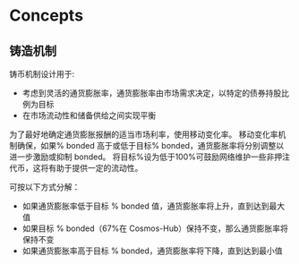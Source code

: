 <!--
order: 0
-->

# Concepts

## 铸造机制

铸币机制设计用于:
 - 考虑到灵活的通货膨胀率，通货膨胀率由市场需求决定，以特定的债券持股比例为目标
 - 在市场流动性和储备供给之间实现平衡

为了最好地确定通货膨胀报酬的适当市场利率，使用移动变化率。
移动变化率机制确保，如果% bonded 高于或低于目标% bonded，通货膨胀率将分别调整以进一步激励或抑制 bonded。
将目标%设为低于100%可鼓励网络维护一些非押注代币，这将有助于提供一定的流动性。

可按以下方式分解：

 - 如果通货膨胀率低于目标 % bonded 值，通货膨胀率将上升，直到达到最大值  
 - 如果目标 % bonded（67%在 Cosmos-Hub）保持不变，那么通货膨胀率将保持不变
 - 如果通货膨胀率高于目标 % bonded，通货膨胀率将下降，直到达到最小值
